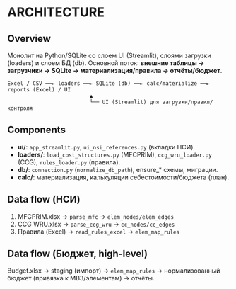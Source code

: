 # ARCHITECTURE

## Overview
Монолит на Python/SQLite со слоем UI (Streamlit), слоями загрузки (loaders) и слоем БД (db). 
Основной поток: **внешние таблицы → загрузчики → SQLite → материализация/правила → отчёты/бюджет**.

```
Excel / CSV ──► loaders ──► SQLite (db) ──► calc/materialize ──► reports (Excel) / UI
                          ▲
                          └── UI (Streamlit) для загрузки/правил/контроля
```

## Components
- **ui/**: `app_streamlit.py`, `ui_nsi_references.py` (вкладки НСИ).
- **loaders/**: `load_cost_structures.py` (MFCPRIM), `ccg_wru_loader.py` (CCG), `rules_loader.py` (правила).
- **db/**: `connection.py` (`normalize_db_path`), ensure_* схемы, миграции.
- **calc/**: материализация, калькуляции себестоимости/бюджета (план).

## Data flow (НСИ)
1) MFCPRIM.xlsx → `parse_mfc` → `elem_nodes/elem_edges`  
2) CCG WRU.xlsx → `parse_ccg_wru` → `cc_nodes/cc_edges`  
3) Правила (Excel) → `read_rules_excel` → `elem_map_rules`

## Data flow (Бюджет, high‑level)
Budget.xlsx → staging (импорт) → `elem_map_rules` → нормализованный бюджет (привязка к МВЗ/элементам) → отчёты.
